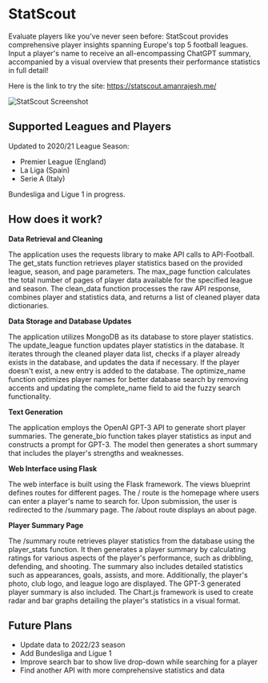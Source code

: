 
# StatScout

Evaluate players like you've never seen before: StatScout provides comprehensive player insights spanning Europe's top 5 football leagues. Input a player's name to receive an all-encompassing ChatGPT summary, accompanied by a visual overview that presents their performance statistics in full detail!

Here is the link to try the site: https://statscout.amanrajesh.me/

![StatScout Screenshot](https://i.imgur.com/g3tDb55.png)
## Supported Leagues and Players
Updated to 2020/21 League Season:
* Premier League (England)
* La Liga (Spain)
* Serie A (Italy)

Bundesliga and Ligue 1 in progress.


## How does it work?

**Data Retrieval and Cleaning**

The application uses the requests library to make API calls to API-Football. The get_stats function retrieves player statistics based on the provided league, season, and page parameters. The max_page function calculates the total number of pages of player data available for the specified league and season. The clean_data function processes the raw API response, combines player and statistics data, and returns a list of cleaned player data dictionaries.

**Data Storage and Database Updates**

The application utilizes MongoDB as its database to store player statistics. The update_league function updates player statistics in the database. It iterates through the cleaned player data list, checks if a player already exists in the database, and updates the data if necessary. If the player doesn't exist, a new entry is added to the database. The optimize_name function optimizes player names for better database search by removing accents and updating the complete_name field to aid the fuzzy search functionality.

**Text Generation**

The application employs the OpenAI GPT-3 API to generate short player summaries. The generate_bio function takes player statistics as input and constructs a prompt for GPT-3. The model then generates a short summary that includes the player's strengths and weaknesses.

**Web Interface using Flask**

The web interface is built using the Flask framework. The views blueprint defines routes for different pages. The / route is the homepage where users can enter a player's name to search for. Upon submission, the user is redirected to the /summary page. The /about route displays an about page.

**Player Summary Page**

The /summary route retrieves player statistics from the database using the player_stats function. It then generates a player summary by calculating ratings for various aspects of the player's performance, such as dribbling, defending, and shooting. The summary also includes detailed statistics such as appearances, goals, assists, and more. Additionally, the player's photo, club logo, and league logo are displayed. The GPT-3 generated player summary is also included. The Chart.js framework is used to create radar and bar graphs detailing the player's statistics in a visual format.

## Future Plans
* Update data to 2022/23 season
* Add Bundesliga and Ligue 1
* Improve search bar to show live drop-down while searching for a player
* Find another API with more comprehensive statistics and data
